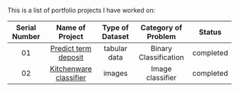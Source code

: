 This is a list of portfolio projects I have worked on:

| Serial Number |  Name of Project  | Type of Dataset | Category of Problem    |             Status          |
|:-------------------:|:----------------------:|:------------------:|:------------:|:---------------------------:|
| 01 |  [Predict term deposit](https://github.com/bhasarma/mlcoursezoom-camp/tree/main/WK08-09-midterm-project)  | tabular data | Binary Classification  |  completed  |
| 02 |    [Kitchenware classifier](https://github.com/bhasarma/kitchenware-classification-project)   | images | Image classifier |       completed     |